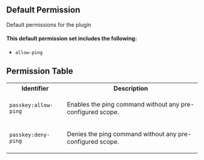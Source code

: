 ## Default Permission

Default permissions for the plugin

#### This default permission set includes the following:

- `allow-ping`

## Permission Table

<table>
<tr>
<th>Identifier</th>
<th>Description</th>
</tr>


<tr>
<td>

`passkey:allow-ping`

</td>
<td>

Enables the ping command without any pre-configured scope.

</td>
</tr>

<tr>
<td>

`passkey:deny-ping`

</td>
<td>

Denies the ping command without any pre-configured scope.

</td>
</tr>
</table>
